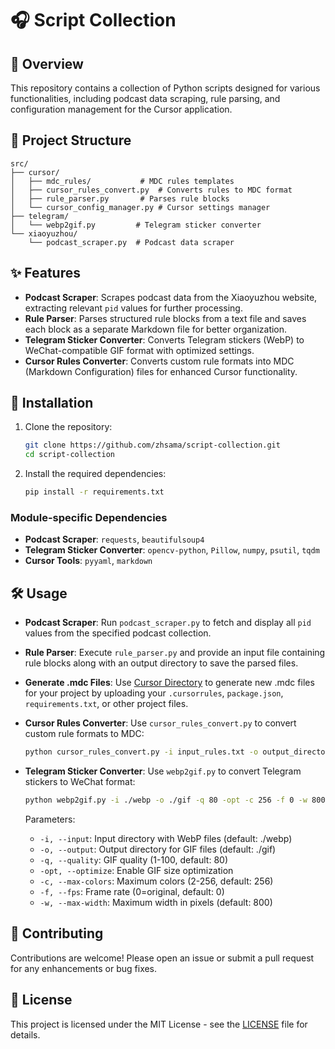 # 🎧 Script Collection

## 📜 Overview

This repository contains a collection of Python scripts designed for various functionalities, including podcast data scraping, rule parsing, and configuration management for the Cursor application.

## 📂 Project Structure

```
src/
├── cursor/
│   ├── mdc_rules/           # MDC rules templates
│   ├── cursor_rules_convert.py  # Converts rules to MDC format
│   ├── rule_parser.py       # Parses rule blocks
│   └── cursor_config_manager.py # Cursor settings manager
├── telegram/
│   └── webp2gif.py         # Telegram sticker converter
└── xiaoyuzhou/
    └── podcast_scraper.py  # Podcast data scraper
```

## ✨ Features

- **Podcast Scraper**: Scrapes podcast data from the Xiaoyuzhou website, extracting relevant `pid` values for further processing.
- **Rule Parser**: Parses structured rule blocks from a text file and saves each block as a separate Markdown file for better organization.
- **Telegram Sticker Converter**: Converts Telegram stickers (WebP) to WeChat-compatible GIF format with optimized settings.
- **Cursor Rules Converter**: Converts custom rule formats into MDC (Markdown Configuration) files for enhanced Cursor functionality.

## 🚀 Installation

1. Clone the repository:

   ```bash
   git clone https://github.com/zhsama/script-collection.git
   cd script-collection
   ```

2. Install the required dependencies:

   ```bash
   pip install -r requirements.txt
   ```

### Module-specific Dependencies

- **Podcast Scraper**: `requests`, `beautifulsoup4`
- **Telegram Sticker Converter**: `opencv-python`, `Pillow`, `numpy`, `psutil`, `tqdm`
- **Cursor Tools**: `pyyaml`, `markdown`

## 🛠️ Usage

- **Podcast Scraper**: Run `podcast_scraper.py` to fetch and display all `pid` values from the specified podcast collection.
- **Rule Parser**: Execute `rule_parser.py` and provide an input file containing rule blocks along with an output directory to save the parsed files.
- **Generate .mdc Files**: Use [Cursor Directory](https://cursor.directory/generate) to generate new .mdc files for your project by uploading your `.cursorrules`, `package.json`, `requirements.txt`, or other project files.
- **Cursor Rules Converter**: Use `cursor_rules_convert.py` to convert custom rule formats to MDC:

  ```bash
  python cursor_rules_convert.py -i input_rules.txt -o output_directory
  ```

- **Telegram Sticker Converter**: Use `webp2gif.py` to convert Telegram stickers to WeChat format:

  ```bash
  python webp2gif.py -i ./webp -o ./gif -q 80 -opt -c 256 -f 0 -w 800
  ```

  Parameters:
  - `-i, --input`: Input directory with WebP files (default: ./webp)
  - `-o, --output`: Output directory for GIF files (default: ./gif)
  - `-q, --quality`: GIF quality (1-100, default: 80)
  - `-opt, --optimize`: Enable GIF size optimization
  - `-c, --max-colors`: Maximum colors (2-256, default: 256)
  - `-f, --fps`: Frame rate (0=original, default: 0)
  - `-w, --max-width`: Maximum width in pixels (default: 800)

## 🤝 Contributing

Contributions are welcome! Please open an issue or submit a pull request for any enhancements or bug fixes.

## 📄 License

This project is licensed under the MIT License - see the [LICENSE](LICENSE) file for details.
